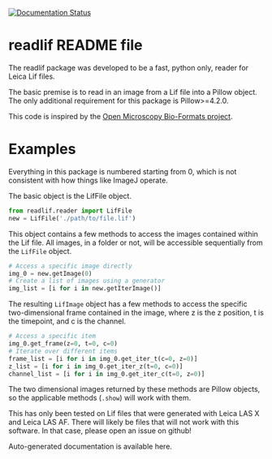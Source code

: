 [![Documentation Status](https://readthedocs.org/projects/py-lif/badge/?version=latest)](https://py-lif.readthedocs.io/en/latest/?badge=latest)

readlif README file
===
The readlif package was developed to be a fast, python only, reader for Leica Lif files.

The basic premise is to read in an image from a Lif file into a Pillow object. The only additional requirement for this package is Pillow>=4.2.0.

This code is inspired by the [Open Microscopy Bio-Formats project](https://github.com/openmicroscopy/bioformats).

Examples
==
Everything in this package is numbered starting from 0, which is not consistent with how things like ImageJ operate.

The basic object is the LifFile object.
```python
from readlif.reader import LifFile
new = LifFile('./path/to/file.lif')
```
This object contains a few methods to access the images contained within the Lif file. All images, in a folder or not, will be accessible sequentially from the `LifFile` object.
```python
# Access a specific image directly
img_0 = new.getImage(0)
# Create a list of images using a generator
img_list = [i for i in new.getIterImage()]
```
The resulting `LifImage` object has a few methods to access the specific two-dimensional frame contained in the image, where z is the z position, t is the timepoint, and c is the channel.
```python
# Access a specific item
img_0.get_frame(z=0, t=0, c=0)
# Iterate over different items
frame_list = [i for i in img_0.get_iter_t(c=0, z=0)]
z_list = [i for i in img_0.get_iter_z(t=0, c=0)]
channel_list = [i for i in img_0.get_iter_c(t=0, z=0)]

```
The two dimensional images returned by these methods are Pillow objects, so the applicable methods (`.show`) will work with them.

This has only been tested on Lif files that were generated with Leica LAS X and Leica LAS AF. There will likely be files that will not work with this software. In that case, please open an issue on github!

Auto-generated documentation is available here.
